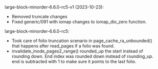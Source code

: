 large-block-minorder-6.6.0-rc5-v1 (2023-10-23):
- Removed truncate changes
- Fixed generic/091 with iomap changes to iomap_dio_zero function.

large-block-minorder-6.6.0-rc5:
- Took care of folio truncation scenario in page_cache_ra_unbounded()
  that happens after read_pages if a folio was found.
- invalidate_inode_pages2_range() rounded_up the start instead of
  rounding down. End index was rounded down instead of rounding_up. end
  is subtracted with 1 to make sure it points to the last folio.
